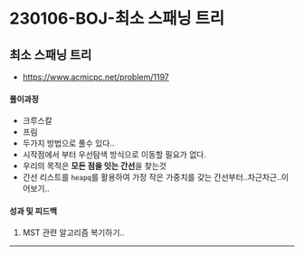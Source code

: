 # 230106-BOJ-최소 스패닝 트리

## 최소 스패닝 트리

- https://www.acmicpc.net/problem/1197

#### 풀이과정

- 크루스칼
- 프림
- 두가지 방법으로 풀수 있다..
- 시작점에서 부터 우선탐색 방식으로 이동할 필요가 없다.
- 우리의 목적은 **모든 점을 잇는 간선**을 찾는것
- 간선 리스트를 `heapq`를 활용하여 가장 작은 가중치를 갖는 간선부터..차근차근..이어보기..

#### 성과 및 피드백

1. MST 관련 알고리즘 복기하기..

---
